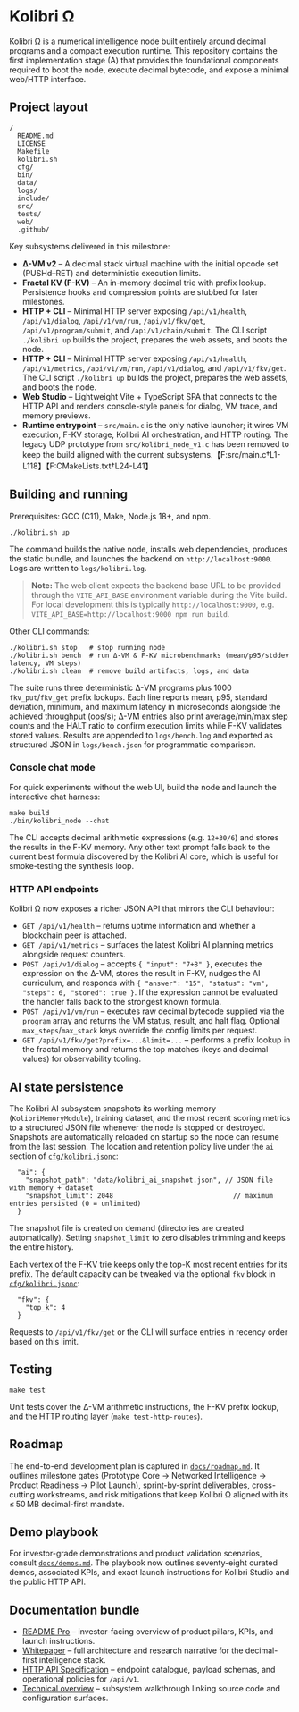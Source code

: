 <!-- Copyright (c) 2024 Кочуров Владислав Евгеньевич -->

# Kolibri Ω

Kolibri Ω is a numerical intelligence node built entirely around decimal programs and a compact execution runtime. This repository contains the first implementation stage (A) that provides the foundational components required to boot the node, execute decimal bytecode, and expose a minimal web/HTTP interface.

## Project layout

```
/
  README.md
  LICENSE
  Makefile
  kolibri.sh
  cfg/
  bin/
  data/
  logs/
  include/
  src/
  tests/
  web/
  .github/
```

Key subsystems delivered in this milestone:

* **Δ-VM v2** – A decimal stack virtual machine with the initial opcode set (PUSHd–RET) and deterministic execution limits.
* **Fractal KV (F-KV)** – An in-memory decimal trie with prefix lookup. Persistence hooks and compression points are stubbed for later milestones.
* **HTTP + CLI** – Minimal HTTP server exposing `/api/v1/health`, `/api/v1/dialog`, `/api/v1/vm/run`, `/api/v1/fkv/get`, `/api/v1/program/submit`, and `/api/v1/chain/submit`. The CLI script `./kolibri up` builds the project, prepares the web assets, and boots the node.
* **HTTP + CLI** – Minimal HTTP server exposing `/api/v1/health`, `/api/v1/metrics`, `/api/v1/vm/run`, `/api/v1/dialog`, and `/api/v1/fkv/get`. The CLI script `./kolibri up` builds the project, prepares the web assets, and boots the node.
* **Web Studio** – Lightweight Vite + TypeScript SPA that connects to the HTTP API and renders console-style panels for dialog, VM trace, and memory previews.
* **Runtime entrypoint** – `src/main.c` is the only native launcher; it wires VM execution, F-KV storage, Kolibri AI orchestration, and HTTP routing. The legacy UDP prototype from `src/kolibri_node_v1.c` has been removed to keep the build aligned with the current subsystems.【F:src/main.c†L1-L118】【F:CMakeLists.txt†L24-L41】

## Building and running

Prerequisites: GCC (C11), Make, Node.js 18+, and npm.

```
./kolibri.sh up
```

The command builds the native node, installs web dependencies, produces the static bundle, and launches the backend on `http://localhost:9000`. Logs are written to `logs/kolibri.log`.

> **Note:** The web client expects the backend base URL to be provided through the `VITE_API_BASE` environment variable during the Vite build. For local development this is typically `http://localhost:9000`, e.g. `VITE_API_BASE=http://localhost:9000 npm run build`.

Other CLI commands:

```
./kolibri.sh stop   # stop running node
./kolibri.sh bench  # run Δ-VM & F-KV microbenchmarks (mean/p95/stddev latency, VM steps)
./kolibri.sh clean  # remove build artifacts, logs, and data
```

The suite runs three deterministic Δ-VM programs plus 1000 `fkv_put`/`fkv_get` prefix lookups. Each line reports mean, p95,
standard deviation, minimum, and maximum latency in microseconds alongside the achieved throughput (ops/s); Δ-VM entries also
print average/min/max step counts and the HALT ratio to confirm execution limits while F-KV validates stored values. Results
are appended to `logs/bench.log` and exported as structured JSON in `logs/bench.json` for programmatic comparison.

### Console chat mode

For quick experiments without the web UI, build the node and launch the interactive chat harness:

```
make build
./bin/kolibri_node --chat
```

The CLI accepts decimal arithmetic expressions (e.g. `12+30/6`) and stores the results in the F-KV memory. Any other text prompt
falls back to the current best formula discovered by the Kolibri AI core, which is useful for smoke-testing the synthesis loop.

### HTTP API endpoints

Kolibri Ω now exposes a richer JSON API that mirrors the CLI behaviour:

* `GET /api/v1/health` – returns uptime information and whether a blockchain peer is attached.
* `GET /api/v1/metrics` – surfaces the latest Kolibri AI planning metrics alongside request counters.
* `POST /api/v1/dialog` – accepts `{ "input": "7+8" }`, executes the expression on the Δ-VM, stores the result in F-KV, nudges the AI curriculum, and responds with `{ "answer": "15", "status": "vm", "steps": 6, "stored": true }`. If the expression cannot be evaluated the handler falls back to the strongest known formula.
* `POST /api/v1/vm/run` – executes raw decimal bytecode supplied via the `program` array and returns the VM status, result, and halt flag. Optional `max_steps`/`max_stack` keys override the config limits per request.
* `GET /api/v1/fkv/get?prefix=...&limit=...` – performs a prefix lookup in the fractal memory and returns the top matches (keys and decimal values) for observability tooling.

## AI state persistence

The Kolibri AI subsystem snapshots its working memory (`KolibriMemoryModule`), training dataset, and the most recent scoring
metrics to a structured JSON file whenever the node is stopped or destroyed. Snapshots are automatically reloaded on startup so
the node can resume from the last session. The location and retention policy live under the `ai` section of
[`cfg/kolibri.jsonc`](cfg/kolibri.jsonc):

```jsonc
  "ai": {
    "snapshot_path": "data/kolibri_ai_snapshot.json", // JSON file with memory + dataset
    "snapshot_limit": 2048                              // maximum entries persisted (0 = unlimited)
  }
```

The snapshot file is created on demand (directories are created automatically). Setting `snapshot_limit` to zero disables
trimming and keeps the entire history.

Each vertex of the F-KV trie keeps only the top-K most recent entries for its prefix. The default capacity can be tweaked via
the optional `fkv` block in [`cfg/kolibri.jsonc`](cfg/kolibri.jsonc):

```jsonc
  "fkv": {
    "top_k": 4
  }
```

Requests to `/api/v1/fkv/get` or the CLI will surface entries in recency order based on this limit.

## Testing

```
make test
```

Unit tests cover the Δ-VM arithmetic instructions, the F-KV prefix lookup, and the HTTP routing layer (`make test-http-routes`).

## Roadmap

The end-to-end development plan is captured in [`docs/roadmap.md`](docs/roadmap.md). It outlines milestone gates (Prototype Core → Networked Intelligence → Product Readiness → Pilot Launch), sprint-by-sprint deliverables, cross-cutting workstreams, and risk mitigations that keep Kolibri Ω aligned with its ≤ 50 MB decimal-first mandate.

## Demo playbook

For investor-grade demonstrations and product validation scenarios, consult [`docs/demos.md`](docs/demos.md). The playbook now outlines seventy-eight curated demos, associated KPIs, and exact launch instructions for Kolibri Studio and the public HTTP API.

## Documentation bundle

* [README Pro](docs/readme_pro.md) – investor-facing overview of product pillars, KPIs, and launch instructions.
* [Whitepaper](docs/whitepaper.md) – full architecture and research narrative for the decimal-first intelligence stack.
* [HTTP API Specification](docs/api_spec.md) – endpoint catalogue, payload schemas, and operational policies for `/api/v1`.
* [Technical overview](docs/architecture.md) – subsystem walkthrough linking source code and configuration surfaces.
